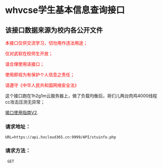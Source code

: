 # whvcse学生基本信息查询接口

## 该接口数据来源为校内各公开文件
<font color=red>本接口仅供交流学习，切勿用作违法用途；

仅对武软在校师生开放；

请合理使用该接口；

使用即视为有保护个人信息之责任；

请遵守《中华人民共和国网络安全法》
</font>

这个接口跑在1h2g1m云服务器上，做了负载均衡后，哥们儿两台肉鸡4000线程cc攻击压测无异常；

[接口使用指南V2](http://mp.weixin.qq.com/s?__biz=Mzg3NzA5ODYwMg==&mid=2247483742&idx=1&sn=790f742718d3e3ff06f7e156a424e032&chksm=cf29625bf85eeb4dbcf5edbd836312c38de9e2b962b62a1f1743d6c89987324d5f7c6a9d9659&mpshare=1&scene=23&srcid=&sharer_sharetime=1593657175024&sharer_shareid=bd451472098b909c977b4bea5d828a86#rd
). 

### 请求地址：
`URL=https://api.hxcloud365.cn:9999/API/stuinfo.php`
### 请求方法：
     GET

